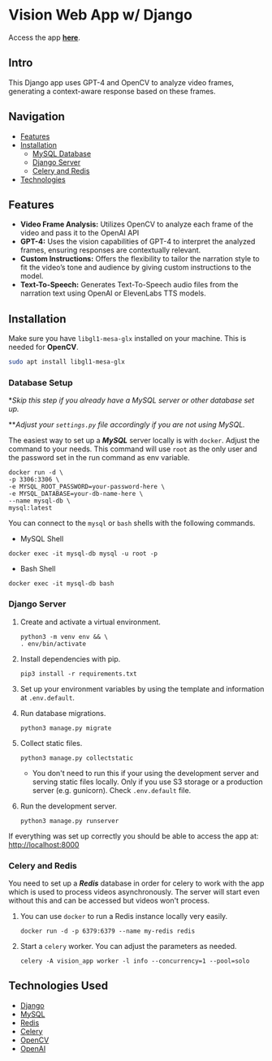 # Vision Web App w/ Django

Access the app **[here](https://visionbrain.xyz)**.

## Intro

This Django app uses GPT-4 and OpenCV to analyze video frames, generating a context-aware response based on these frames.

## Navigation

- [Features](#features)
- [Installation](#installation)
  - [MySQL Database]()
  - [Django Server](#django-server)
  - [Celery and Redis](#celery-and-redis)
- [Technologies](#technologies-used)

## Features

- **Video Frame Analysis:** Utilizes OpenCV to analyze each frame of the video and pass it to the OpenAI API
- **GPT-4:** Uses the vision capabilities of GPT-4 to interpret the analyzed frames, ensuring responses are contextually relevant.
- **Custom Instructions:** Offers the flexibility to tailor the narration style to fit the video’s tone and audience by giving custom instructions to the model.
- **Text-To-Speech:** Generates Text-To-Speech audio files from the narration text using OpenAI or ElevenLabs TTS models.

## Installation

Make sure you have `libgl1-mesa-glx` installed on your machine. This is needed for **OpenCV**.

```bash
sudo apt install libgl1-mesa-glx
```

### Database Setup

**Skip this step if you already have a MySQL server or other database set up.*

***Adjust your `settings.py` file accordingly if you are not using MySQL.*

The easiest way to set up a ***MySQL*** server locally is with `docker`. Adjust the command to your needs. This
command will use `root` as the only user and the password set in the run command as env variable.

```commandline
docker run -d \ 
-p 3306:3306 \
-e MYSQL_ROOT_PASSWORD=your-password-here \
-e MYSQL_DATABASE=your-db-name-here \
--name mysql-db \
mysql:latest
```

You can connect to the `mysql` or `bash` shells with the following commands.

- MySQL Shell

```commandline
docker exec -it mysql-db mysql -u root -p
```

- Bash Shell
```commandline
docker exec -it mysql-db bash
```

### Django Server

1. Create and activate a virtual environment.

    ```commandline
    python3 -m venv env && \
    . env/bin/activate
    ```

2. Install dependencies with pip.

    ```commandline
    pip3 install -r requirements.txt
    ```

3. Set up your environment variables by using the template and information at `.env.default`.


4. Run database migrations.

    ```commandline
    python3 manage.py migrate
    ```
   
5. Collect static files.
   
    ```commandline
    python3 manage.py collectstatic
    ```
   
   - You don't need to run this if your using the development server and serving static files locally. Only if you use 
   S3 storage or a production server (e.g. gunicorn). Check `.env.default` file.


6. Run the development server.

    ```commandline
    python3 manage.py runserver
    ```

If everything was set up correctly you should be able to access 
the app at: [http://localhost:8000](http://localhost:8000)

### Celery and Redis

You need to set up a ***Redis*** database in order for celery to work with the app which is used to process videos asynchronously.
The server will start even without this and can be accessed but videos won't process.

1. You can use `docker` to run a Redis instance locally very easily.

   ```commandline
   docker run -d -p 6379:6379 --name my-redis redis
   ```

2. Start a `celery` worker. You can adjust the parameters as needed.

   ```commandline
   celery -A vision_app worker -l info --concurrency=1 --pool=solo 
   ```

## Technologies Used
- [Django](https://github.com/django/django)
- [MySQL](https://www.mysql.com/)
- [Redis](https://redis.io/)
- [Celery](https://github.com/celery/celery)
- [OpenCV](https://github.com/opencv/opencv-python)
- [OpenAI](https://github.com/openai/openai-python)
